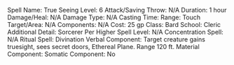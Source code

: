 
Spell Name: True Seeing
Level: 6
Attack/Saving Throw: N/A
Duration: 1 hour
Damage/Heal: N/A
Damage Type: N/A
Casting Time: 
Range: Touch
Target/Area: N/A
Components: N/A
Cost: 25 gp
Class: Bard
School:  Cleric
Additional Detail:  Sorcerer
Per Higher Spell Level: N/A
Concentration Spell: N/A
Ritual Spell: Divination
Verbal Component: Target creature gains truesight, sees secret doors, Ethereal Plane. Range 120 ft.
Material Component: 
Somatic Component: No
